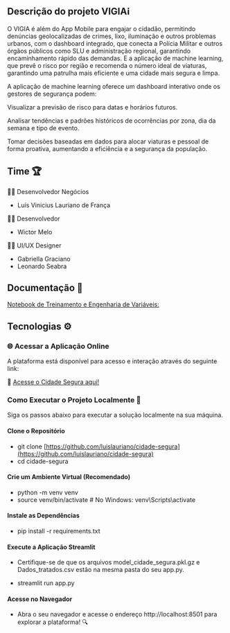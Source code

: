 ## Descrição do projeto VIGIAℹ️
O VIGIA é além do App Mobile para engajar o cidadão, permitindo denúncias geolocalizadas de crimes, lixo, iluminação e outros problemas urbanos, com o dashboard integrado, que conecta a Polícia Militar e outros órgãos públicos como SLU e administração regional, garantindo encaminhamento rápido das demandas. E a aplicação de machine learning, que prevê o risco por região e recomenda o número ideal de viaturas, garantindo uma patrulha mais eficiente e uma cidade mais segura e limpa.

A aplicação de machine learning oferece um dashboard interativo onde os gestores de segurança podem:

Visualizar a previsão de risco para datas e horários futuros.

Analisar tendências e padrões históricos de ocorrências por zona, dia da semana e tipo de evento.

Tomar decisões baseadas em dados para alocar viaturas e pessoal de forma proativa, aumentando a eficiência e a segurança da população.

## Time 🏆
👨‍💻 Desenvolvedor Negócios

* Luís Vinicius Lauriano de França

👨‍💻 Desenvolvedor 

* Wictor Melo

👨‍💻 UI/UX Designer

* Gabriella Graciano
* Leonardo Seabra

## Documentação 📄

[Notebook de Treinamento e Engenharia de Variáveis:](https://github.com/luislauriano/cidade-segura/blob/main/Modelo_ML_Cidade_Segura.ipynb)

## Tecnologias ⚙️

### 🌐 Acessar a Aplicação Online
A plataforma está disponível para acesso e interação através do seguinte link:

🔗 [Acesse o Cidade Segura aqui!](https://cidade-segura.streamlit.app/)

### Como Executar o Projeto Localmente 🚀
Siga os passos abaixo para executar a solução localmente na sua máquina.

#### Clone o Repositório

* git clone [https://github.com/luislauriano/cidade-segura](https://github.com/luislauriano/cidade-segura) 
* cd cidade-segura

#### Crie um Ambiente Virtual (Recomendado)

* python -m venv venv
* source venv/bin/activate  # No Windows: venv\Scripts\activate

#### Instale as Dependências

  *   pip install -r requirements.txt

#### Execute a Aplicação Streamlit

* Certifique-se de que os arquivos model_cidade_segura.pkl.gz e Dados_tratados.csv estão na mesma pasta do seu app.py.

* streamlit run app.py

#### Acesse no Navegador

* Abra o seu navegador e acesse o endereço http://localhost:8501 para explorar a plataforma! 🔍
